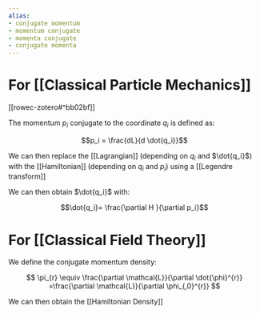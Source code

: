 ```yaml
---
alias:
- conjugate momentum
- momentum conjugate
- momenta conjugate
- conjugate momenta
---
```

# For [[Classical Particle Mechanics]]
[[rowec-zotero#^bb02bf]]

The momentum $p_i$ conjugate to the coordinate $q_i$ is defined as:

$$p_i = \frac{dL}{d \dot{q_i}}$$

We can then replace the [[Lagrangian]] (depending on $q_i$ and $\dot{q_i}$)  with the [[Hamiltonian]] (depending on $q_i$ and $p_i$) using a [[Legendre transform]]

We can then obtain $\dot{q_i}$ with:

$$\dot{q_i}= \frac{\partial H }{\partial p_i}$$

# For [[Classical Field Theory]]

We define the conjugate momentum density:

$$
\pi_{r} \equiv \frac{\partial \mathcal{L}}{\partial \dot{\phi}^{r}} =\frac{\partial \mathcal{L}}{\partial \phi_{,0}^{r}}
$$

We can then obtain the [[Hamiltonian Density]]
